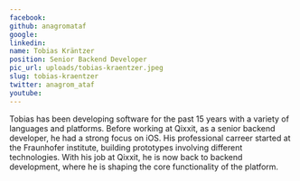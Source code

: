 ```yaml
---
facebook: 
github: anagromataf
google: 
linkedin: 
name: Tobias Kräntzer
position: Senior Backend Developer
pic_url: uploads/tobias-kraentzer.jpeg
slug: tobias-kraentzer
twitter: anagrom_ataf
youtube: 
---
```

<p>Tobias has been developing software for the past 15 years with a variety of languages and platforms. Before working at Qixxit, as a senior backend developer, he had a strong focus on iOS. His professional carreer started at the Fraunhofer institute, building prototypes involving different technologies. With his job at Qixxit, he is now back to backend development, where he is shaping the core functionality of the platform.</p>
